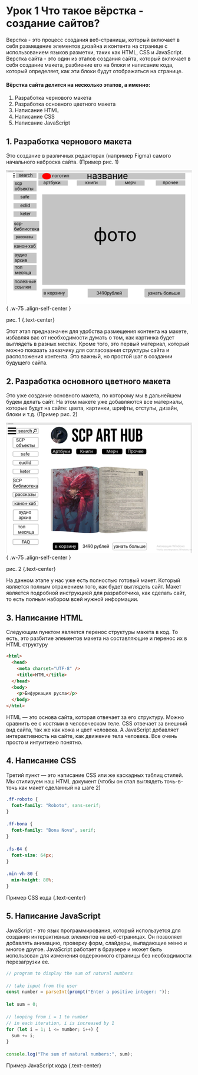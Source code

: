 # Урок 1 Что такое вёрстка - создание сайтов?

Верстка - это процесс создания веб-страницы, который включает в себя размещение элементов дизайна и контента на странице с использованием языков разметки, таких как HTML, CSS и JavaScript. Верстка сайта - это один из этапов создания сайта, который включает в себя создание макета, разбиение его на блоки и написание кода, который определяет, как эти блоки будут отображаться на странице.

#### Вёрстка сайта делится на несколько этапов, а именно:

1. Разработка чернового макета
2. Разработка основного цветного макета
3. Написание HTML
4. Написание CSS
5. Написание JavaScript

## 1. Разработка чернового макета

Это создание в различных редакторах (например Figma) самого начального наброска сайта. (Пример рис. 1)

![макет черновик](/assets/images/learn/lesson-1.1/макет-черновик.png) { .w-75 .align-self-center }

рис. 1 {.text-center}

Этот этап предназначен для удобства размещения контента на макете, избавляя вас от необходимости думать о том, как картинка будет выглядеть в разных местах. Кроме того, это первый материал, который можно показать заказчику для согласования структуры сайта и расположения контента. Это важный, но простой шаг в создании будущего сайта.

## 2. Разработка основного цветного макета

Это уже создание основного макета, по которому мы в дальнейшем будем делать сайт. На этом макете уже добавляются все материалы, которые будут на сайте: цвета, картинки, шрифты, отступы, дизайн, блоки и т.д. (Пример рис. 2)

![alt text](/assets/images/learn/lesson-1.1/макет-основа.png) { .w-75 .align-self-center }

рис. 2 {.text-center}

На данном этапе у нас уже есть полностью готовый макет. Который является полным отражением того, как будет выглядеть сайт. Макет является подробной инструкцией для разработчика, как сделать сайт, то есть полным набором всей нужной информации.

## 3. Написание HTML

Следующим пунктом является перенос структуры макета в код. То есть, это разбитие элементов макета на составляющие и перенос их в HTML структуру

```html
<html>
  <head>
    <meta charset="UTF-8" />
    <title>HTML</title>
  </head>
  <body>
    <p>Бифуркация русла</p>
  </body>
</html>
```

HTML — это основа сайта, которая отвечает за его структуру. Можно сравнить ее с костями в человеческом теле. CSS отвечает за внешний вид сайта, так же как кожа и цвет человека. А JavaScript добавляет интерактивность на сайте, как движение тела человека. Все очень просто и интуитивно понятно.

## 4. Написание CSS

Третий пункт — это написание CSS или же каскадных таблиц стилей. Мы стилизуем наш HTML документ (чтобы он стал выглядеть точь-в-точь как макет сделанный на шаге 2)

```css
.ff-roboto {
  font-family: "Roboto", sans-serif;
}

.ff-bona {
  font-family: "Bona Nova", serif;
}

.fs-64 {
  font-size: 64px;
}

.min-vh-80 {
  min-height: 80%;
}
```

Пример CSS кода {.text-center}

## 5. Написание JavaScript

JavaScript - это язык программирования, который используется для создания интерактивных элементов на веб-страницах. Он позволяет добавлять анимацию, проверку форм, слайдеры, выпадающие меню и многое другое. JavaScript работает в браузере и может быть использован для изменения содержимого страницы без необходимости перезагрузки ее.

```js
// program to display the sum of natural numbers

// take input from the user
const number = parseInt(prompt("Enter a positive integer: "));

let sum = 0;

// looping from i = 1 to number
// in each iteration, i is increased by 1
for (let i = 1; i <= number; i++) {
  sum += i;
}

console.log("The sum of natural numbers:", sum);
```

Пример JavaScript кода {.text-center}
